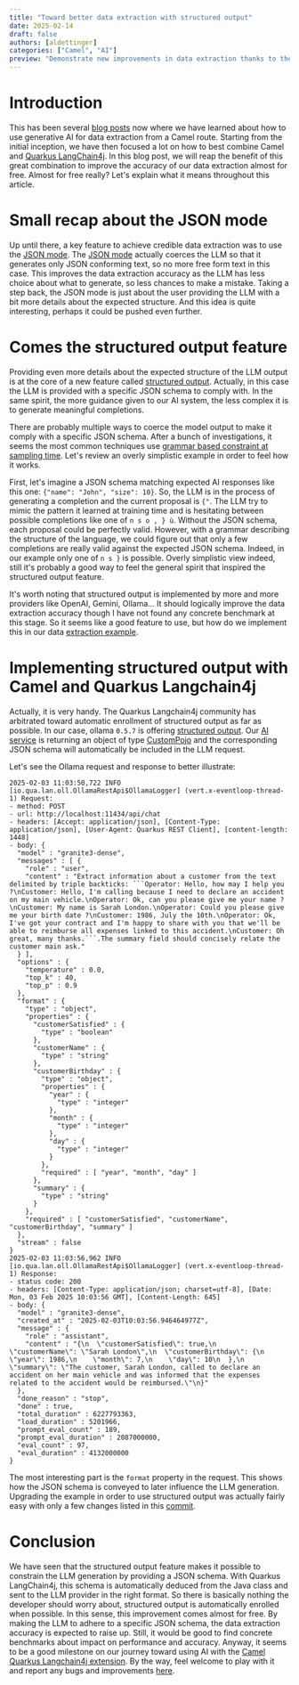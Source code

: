 ```yaml
---
title: "Toward better data extraction with structured output"
date: 2025-02-14
draft: false
authors: [aldettinger]
categories: ["Camel", "AI"]
preview: "Demonstrate new improvements in data extraction thanks to the structured output feature"
---
```


# Introduction

This has been several [blog posts](/categories/AI/) now where we have learned about how to use generative AI for data extraction from a Camel route.
Starting from the initial inception, we have then focused a lot on how to best combine Camel and [Quarkus LangChain4j](https://docs.quarkiverse.io/quarkus-langchain4j/dev/index.html).
In this blog post, we will reap the benefit of this great combination to improve the accuracy of our data extraction almost for free.
Almost for free really?
Let's explain what it means throughout this article.

# Small recap about the JSON mode

Up until there, a key feature to achieve credible data extraction was to use the [JSON mode](https://github.com/apache/camel-quarkus-examples/blob/3.18.x/data-extract-langchain4j/src/main/resources/application.properties#L25).
The [JSON mode](https://js.langchain.com/v0.1/docs/integrations/chat/ollama/#json-mode) actually coerces the LLM so that it generates only JSON conforming text, so no more free form text in this case.
This improves the data extraction accuracy as the LLM has less choice about what to generate, so less chances to make a mistake.
Taking a step back, the JSON mode is just about the user providing the LLM with a bit more details about the expected structure.
And this idea is quite interesting, perhaps it could be pushed even further.

# Comes the structured output feature

Providing even more details about the expected structure of the LLM output is at the core of a new feature called [structured output](https://platform.openai.com/docs/guides/structured-outputs).
Actually, in this case the LLM is provided with a specific JSON schema to comply with.
In the same spirit, the more guidance given to our AI system, the less complex it is to generate meaningful completions.

There are probably multiple ways to coerce the model output to make it comply with a specific JSON schema.
After a bunch of investigations, it seems the most common techniques use [grammar based constraint at sampling time](https://medium.com/better-programming/testing-out-llama-cpp-grammar-constraint-based-sampling-f154e48e6028).
Let's review an overly simplistic example in order to feel how it works.

First, let's imagine a JSON schema matching expected AI responses like this one: `{"name": "John", "size": 10}`.
So, the LLM is in the process of generating a completion and the current proposal is `{"`.
The LLM try to mimic the pattern it learned at training time and is hesitating between possible completions like one of `n s o , } ù`.
Without the JSON schema, each proposal could be perfectly valid.
However, with a grammar describing the structure of the language, we could figure out that only a few completions are really valid against the expected JSON schema.
Indeed, in our example only one of `n s }` is possible.
Overly simplistic view indeed, still it's probably a good way to feel the general spirit that inspired the structured output feature.

It's worth noting that structured output is implemented by more and more providers like OpenAI, Gemini, Ollama...
It should logically improve the data extraction accuracy though I have not found any concrete benchmark at this stage.
So it seems like a good feature to use, but how do we implement this in our data [extraction example](https://github.com/apache/camel-quarkus-examples/tree/3.18.x/data-extract-langchain4j).

# Implementing structured output with Camel and Quarkus Langchain4j

Actually, it is very handy. The Quarkus Langchain4j community has arbitrated toward automatic enrollment of structured output as far as possible.
In our case, ollama `0.5.7` is offering [structured output](https://ollama.com/blog/structured-outputs).
Our [AI service](https://docs.langchain4j.dev/tutorials/ai-services/) is returning an object of type [CustomPojo](https://github.com/apache/camel-quarkus-examples/blob/3.18.0/data-extract-langchain4j/src/main/java/org/acme/extraction/CustomPojoExtractionService.java#L70) and the corresponding JSON schema will automatically be included in the LLM request.

Let's see the Ollama request and response to better illustrate:

```
2025-02-03 11:03:50,722 INFO  [io.qua.lan.oll.OllamaRestApi$OllamaLogger] (vert.x-eventloop-thread-1) Request:
- method: POST
- url: http://localhost:11434/api/chat
- headers: [Accept: application/json], [Content-Type: application/json], [User-Agent: Quarkus REST Client], [content-length: 1448]
- body: {
  "model" : "granite3-dense",
  "messages" : [ {
    "role" : "user",
    "content" : "Extract information about a customer from the text delimited by triple backticks: ```Operator: Hello, how may I help you ?\nCustomer: Hello, I'm calling because I need to declare an accident on my main vehicle.\nOperator: Ok, can you please give me your name ?\nCustomer: My name is Sarah London.\nOperator: Could you please give me your birth date ?\nCustomer: 1986, July the 10th.\nOperator: Ok, I've got your contract and I'm happy to share with you that we'll be able to reimburse all expenses linked to this accident.\nCustomer: Oh great, many thanks.```.The summary field should concisely relate the customer main ask."
  } ],
  "options" : {
    "temperature" : 0.0,
    "top_k" : 40,
    "top_p" : 0.9
  },
  "format" : {
    "type" : "object",
    "properties" : {
      "customerSatisfied" : {
        "type" : "boolean"
      },
      "customerName" : {
        "type" : "string"
      },
      "customerBirthday" : {
        "type" : "object",
        "properties" : {
          "year" : {
            "type" : "integer"
          },
          "month" : {
            "type" : "integer"
          },
          "day" : {
            "type" : "integer"
          }
        },
        "required" : [ "year", "month", "day" ]
      },
      "summary" : {
        "type" : "string"
      }
    },
    "required" : [ "customerSatisfied", "customerName", "customerBirthday", "summary" ]
  },
  "stream" : false
}
2025-02-03 11:03:56,962 INFO  [io.qua.lan.oll.OllamaRestApi$OllamaLogger] (vert.x-eventloop-thread-1) Response:
- status code: 200
- headers: [Content-Type: application/json; charset=utf-8], [Date: Mon, 03 Feb 2025 10:03:56 GMT], [Content-Length: 645]
- body: {
  "model" : "granite3-dense",
  "created_at" : "2025-02-03T10:03:56.946464977Z",
  "message" : {
    "role" : "assistant",
    "content" : "{\n  \"customerSatisfied\": true,\n  \"customerName\": \"Sarah London\",\n  \"customerBirthday\": {\n    \"year\": 1986,\n    \"month\": 7,\n    \"day\": 10\n  },\n  \"summary\": \"The customer, Sarah London, called to declare an accident on her main vehicle and was informed that the expenses related to the accident would be reimbursed.\"\n}"
  },
  "done_reason" : "stop",
  "done" : true,
  "total_duration" : 6227793363,
  "load_duration" : 5201966,
  "prompt_eval_count" : 189,
  "prompt_eval_duration" : 2087000000,
  "eval_count" : 97,
  "eval_duration" : 4132000000
}
```

The most interesting part is the `format` property in the request. This shows how the JSON schema is conveyed to later influence the LLM generation.
Upgrading the example in order to use structured output was actually fairly easy with only a few changes listed in this [commit](https://github.com/apache/camel-quarkus-examples/commit/5e9ecb06730806990b41897ad9c977cfd17829f3).

# Conclusion

We have seen that the structured output feature makes it possible to constrain the LLM generation by providing a JSON schema.
With Quarkus LangChain4j, this schema is automatically deduced from the Java class and sent to the LLM provider in the right format.
So there is basically nothing the developer should worry about, structured output is automatically enrolled when possible.
In this sense, this improvement comes almost for free.
By making the LLM to adhere to a specific JSON schema, the data extraction accuracy is expected to raise up.
Still, it would be good to find concrete benchmarks about impact on performance and accuracy.
Anyway, it seems to be a good milestone on our journey toward using AI with the [Camel Quarkus Langchain4j extension](/camel-quarkus/next/reference/extensions/langchain4j.html).
By the way, feel welcome to play with it and report any bugs and improvements [here](https://github.com/apache/camel-quarkus/issues/new/choose).
